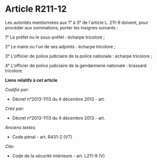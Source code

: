 # Article R211-12

Les autorités mentionnées aux 1° à 3° de l'article L. 211-9 doivent, pour procéder aux sommations, porter les insignes
suivants : 

1° Le préfet ou le sous-préfet : écharpe tricolore ; 

2° Le maire ou l'un de ses adjoints : écharpe tricolore ; 

3° L'officier de police judiciaire de la police nationale : écharpe tricolore ; 

4° L'officier de police judiciaire de la gendarmerie nationale : brassard tricolore.

**Liens relatifs à cet article**

_Codifié par_:

  - Décret n°2013-1113 du 4 décembre 2013 - art.

_Créé par_:

  - Décret n°2013-1113 du 4 décembre 2013 - art.

_Anciens textes_:

  - Code pénal - art. R431-2 (VT)

_Cite_:

  - Code de la sécurité intérieure - art. L211-9 (V)
